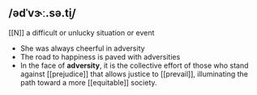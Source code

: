 ## /ədˈvɝː.sə.t̬i/ 
[[N]]
a difficult or unlucky situation or event

- She was always cheerful in adversity
- The road to happiness is paved with adversities
- In the face of **adversity**, it is the collective effort of those who stand against [[prejudice]] that allows justice to [[prevail]], illuminating the path toward a more [[equitable]] society.
